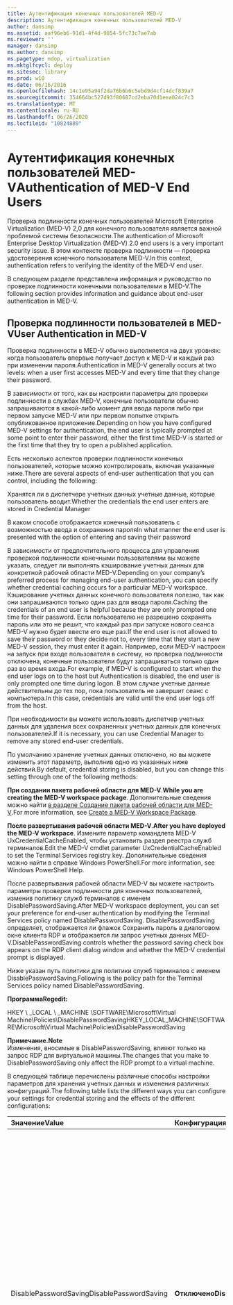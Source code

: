 ```yaml
---
title: Аутентификация конечных пользователей MED-V
description: Аутентификация конечных пользователей MED-V
author: dansimp
ms.assetid: aaf96eb6-91d1-4f4d-9854-5fc73c7ae7ab
ms.reviewer: ''
manager: dansimp
ms.author: dansimp
ms.pagetype: mdop, virtualization
ms.mktglfcycl: deploy
ms.sitesec: library
ms.prod: w10
ms.date: 06/16/2016
ms.openlocfilehash: 14c1e95a94f2da76b6b6c5ebd9d4cf14dcf839a7
ms.sourcegitcommit: 354664bc527d93f80687cd2eba70d1eea024c7c3
ms.translationtype: MT
ms.contentlocale: ru-RU
ms.lasthandoff: 06/26/2020
ms.locfileid: "10824889"
---
```

# <span data-ttu-id="e90d2-103">Аутентификация конечных пользователей MED-V</span><span class="sxs-lookup"><span data-stu-id="e90d2-103">Authentication of MED-V End Users</span></span>


<span data-ttu-id="e90d2-104">Проверка подлинности конечных пользователей Microsoft Enterprise Virtualization (MED-V) 2,0 для конечного пользователя является важной проблемой системы безопасности.</span><span class="sxs-lookup"><span data-stu-id="e90d2-104">The authentication of Microsoft Enterprise Desktop Virtualization (MED-V) 2.0 end users is a very important security issue.</span></span> <span data-ttu-id="e90d2-105">В этом контексте проверка подлинности — проверка удостоверения конечного пользователя MED-V.</span><span class="sxs-lookup"><span data-stu-id="e90d2-105">In this context, authentication refers to verifying the identity of the MED-V end user.</span></span>

<span data-ttu-id="e90d2-106">В следующем разделе представлена информация и руководство по проверке подлинности конечными пользователями в MED-V.</span><span class="sxs-lookup"><span data-stu-id="e90d2-106">The following section provides information and guidance about end-user authentication in MED-V.</span></span>

## <span data-ttu-id="e90d2-107">Проверка подлинности пользователей в MED-V</span><span class="sxs-lookup"><span data-stu-id="e90d2-107">User Authentication in MED-V</span></span>


<span data-ttu-id="e90d2-108">Проверка подлинности в MED-V обычно выполняется на двух уровнях: когда пользователь впервые получает доступ к MED-V и каждый раз при изменении пароля.</span><span class="sxs-lookup"><span data-stu-id="e90d2-108">Authentication in MED-V generally occurs at two levels: when a user first accesses MED-V and every time that they change their password.</span></span>

<span data-ttu-id="e90d2-109">В зависимости от того, как вы настроили параметры для проверки подлинности в службах MED-V, конечные пользователи обычно запрашиваются в какой-либо момент для ввода пароля либо при первом запуске MED-V или при первом попытке открыть опубликованное приложение.</span><span class="sxs-lookup"><span data-stu-id="e90d2-109">Depending on how you have configured MED-V settings for authentication, the end user is typically prompted at some point to enter their password, either the first time MED-V is started or the first time that they try to open a published application.</span></span>

<span data-ttu-id="e90d2-110">Есть несколько аспектов проверки подлинности конечных пользователей, которые можно контролировать, включая указанные ниже.</span><span class="sxs-lookup"><span data-stu-id="e90d2-110">There are several aspects of end-user authentication that you can control, including the following:</span></span>

<span data-ttu-id="e90d2-111">Хранятся ли в диспетчере учетных данных учетные данные, которые пользователь вводит.</span><span class="sxs-lookup"><span data-stu-id="e90d2-111">Whether the credentials the end user enters are stored in Credential Manager</span></span>

<span data-ttu-id="e90d2-112">В каком способе отображается конечный пользователь с возможностью ввода и сохранения пароля</span><span class="sxs-lookup"><span data-stu-id="e90d2-112">In what manner the end user is presented with the option of entering and saving their password</span></span>

<span data-ttu-id="e90d2-113">В зависимости от предпочтительного процесса для управления проверкой подлинности конечными пользователями вы можете указать, следует ли выполнять кэширование учетных данных для конкретной рабочей области MED-V.</span><span class="sxs-lookup"><span data-stu-id="e90d2-113">Depending on your company’s preferred process for managing end-user authentication, you can specify whether credential caching occurs for a particular MED-V workspace.</span></span> <span data-ttu-id="e90d2-114">Кэширование учетных данных конечного пользователя полезно, так как они запрашиваются только один раз для ввода пароля.</span><span class="sxs-lookup"><span data-stu-id="e90d2-114">Caching the credentials of an end user is helpful because they are only prompted one time for their password.</span></span> <span data-ttu-id="e90d2-115">Если пользователю не разрешено сохранять пароль или это не решит, что каждый раз при запуске нового сеанса MED-V нужно будет ввести его еще раз.</span><span class="sxs-lookup"><span data-stu-id="e90d2-115">If the end user is not allowed to save their password or they decide not to, every time that they start a new MED-V session, they must enter it again.</span></span> <span data-ttu-id="e90d2-116">Например, если MED-V настроен на запуск при входе пользователя в систему, но проверка подлинности отключена, конечные пользователи будут запрашиваться только один раз во время входа.</span><span class="sxs-lookup"><span data-stu-id="e90d2-116">For example, if MED-V is configured to start when the end user logs on to the host but Authentication is disabled, the end user is only prompted one time during logon.</span></span> <span data-ttu-id="e90d2-117">В этом случае учетные данные действительны до тех пор, пока пользователь не завершит сеанс с компьютера.</span><span class="sxs-lookup"><span data-stu-id="e90d2-117">In this case, credentials are valid until the end user logs off from the host.</span></span>

<span data-ttu-id="e90d2-118">При необходимости вы можете использовать диспетчер учетных данных для удаления всех сохраненных учетных данных для конечных пользователей.</span><span class="sxs-lookup"><span data-stu-id="e90d2-118">If it is necessary, you can use Credential Manager to remove any stored end-user credentials.</span></span>

<span data-ttu-id="e90d2-119">По умолчанию хранение учетных данных отключено, но вы можете изменить этот параметр, выполнив одно из указанных ниже действий.</span><span class="sxs-lookup"><span data-stu-id="e90d2-119">By default, credential storing is disabled, but you can change this setting through one of the following methods:</span></span>

<span data-ttu-id="e90d2-120">**При создании пакета рабочей области для MED-V**.</span><span class="sxs-lookup"><span data-stu-id="e90d2-120">**While you are creating the MED-V workspace package**.</span></span> <span data-ttu-id="e90d2-121">Дополнительные сведения можно найти [в разделе Создание пакета рабочей области для MED-V](create-a-med-v-workspace-package.md).</span><span class="sxs-lookup"><span data-stu-id="e90d2-121">For more information, see [Create a MED-V Workspace Package](create-a-med-v-workspace-package.md).</span></span>

<span data-ttu-id="e90d2-122">**После развертывания рабочей области MED-V**.</span><span class="sxs-lookup"><span data-stu-id="e90d2-122">**After you have deployed the MED-V workspace**.</span></span> <span data-ttu-id="e90d2-123">Измените параметр командлета MED-V UxCredentialCacheEnabled, чтобы установить раздел реестра служб терминалов.</span><span class="sxs-lookup"><span data-stu-id="e90d2-123">Edit the MED-V cmdlet parameter UxCredentialCacheEnabled to set the Terminal Services registry key.</span></span> <span data-ttu-id="e90d2-124">Дополнительные сведения можно найти в справке Windows PowerShell.</span><span class="sxs-lookup"><span data-stu-id="e90d2-124">For more information, see Windows PowerShell Help.</span></span>

<span data-ttu-id="e90d2-125">После развертывания рабочей области MED-V вы можете настроить параметры проверки подлинности для конечных пользователей, изменив политику служб терминалов с именем DisablePasswordSaving.</span><span class="sxs-lookup"><span data-stu-id="e90d2-125">After MED-V workspace deployment, you can set your preference for end-user authentication by modifying the Terminal Services policy named DisablePasswordSaving.</span></span> <span data-ttu-id="e90d2-126">DisablePasswordSaving определяет, отображается ли флажок Сохранить пароль в диалоговом окне клиента RDP и отображается ли запрос учетных данных MED-V.</span><span class="sxs-lookup"><span data-stu-id="e90d2-126">DisablePasswordSaving controls whether the password saving check box appears on the RDP client dialog window and whether the MED-V credential prompt is displayed.</span></span>

<span data-ttu-id="e90d2-127">Ниже указан путь политики для политики служб терминалов с именем DisablePasswordSaving.</span><span class="sxs-lookup"><span data-stu-id="e90d2-127">Following is the policy path for the Terminal Services policy named DisablePasswordSaving.</span></span>

**<span data-ttu-id="e90d2-128">Программа</span><span class="sxs-lookup"><span data-stu-id="e90d2-128">Regedit:</span></span>**

<span data-ttu-id="e90d2-129">HKEY \ _LOCAL \ _MACHINE \\SOFTWARE\\Microsoft\\Virtual Machine\\Policies\\DisablePasswordSaving</span><span class="sxs-lookup"><span data-stu-id="e90d2-129">HKEY\_LOCAL\_MACHINE\\SOFTWARE\\Microsoft\\Virtual Machine\\Policies\\DisablePasswordSaving</span></span>

**<span data-ttu-id="e90d2-130">Примечание.</span><span class="sxs-lookup"><span data-stu-id="e90d2-130">Note</span></span>**  
<span data-ttu-id="e90d2-131">Изменения, вносимые в DisablePasswordSaving, влияют только на запрос RDP для виртуальной машины.</span><span class="sxs-lookup"><span data-stu-id="e90d2-131">The changes that you make to DisablePasswordSaving only affect the RDP prompt to a virtual machine.</span></span>



<span data-ttu-id="e90d2-132">В следующей таблице перечислены различные способы настройки параметров для хранения учетных данных и изменения различных конфигураций.</span><span class="sxs-lookup"><span data-stu-id="e90d2-132">The following table lists the different ways you can configure your settings for credential storing and the effects of the different configurations:</span></span>

<table>
<colgroup>
<col width="33%" />
<col width="33%" />
<col width="33%" />
</colgroup>
<thead>
<tr class="header">
<th align="left"><span data-ttu-id="e90d2-133">Значение</span><span class="sxs-lookup"><span data-stu-id="e90d2-133">Value</span></span></th>
<th align="left"><span data-ttu-id="e90d2-134">Конфигурация</span><span class="sxs-lookup"><span data-stu-id="e90d2-134">Configuration</span></span></th>
<th align="left"><span data-ttu-id="e90d2-135">Результат</span><span class="sxs-lookup"><span data-stu-id="e90d2-135">Result</span></span></th>
</tr>
</thead>
<tbody>
<tr class="odd">
<td align="left"><p><span data-ttu-id="e90d2-136">DisablePasswordSaving</span><span class="sxs-lookup"><span data-stu-id="e90d2-136">DisablePasswordSaving</span></span></p></td>
<td align="left"><p><strong><span data-ttu-id="e90d2-137">Отключено</span><span class="sxs-lookup"><span data-stu-id="e90d2-137">Disabled</span></span></strong></p></td>
<td align="left"><p><span data-ttu-id="e90d2-138">Появится запрос на запуск MED-V и флажок для подтверждения доступен и снят.</span><span class="sxs-lookup"><span data-stu-id="e90d2-138">The MED-V prompt is presented and a check box to accept is available and cleared.</span></span> <span data-ttu-id="e90d2-139">Если пользователь устанавливает этот флажок, учетные данные кэшируются для последующего использования.</span><span class="sxs-lookup"><span data-stu-id="e90d2-139">If the end user selects the check box, credentials are cached for subsequent use.</span></span> <span data-ttu-id="e90d2-140">У конечного пользователя также есть преимущество только после истечения срока действия пароля.</span><span class="sxs-lookup"><span data-stu-id="e90d2-140">The end user also has the benefit of only being prompted when the password expires.</span></span></p>
<p></p></td>
</tr>
<tr class="even">
<td align="left"><p></p></td>
<td align="left"><p></p></td>
<td align="left"><p><span data-ttu-id="e90d2-141">Если пользователь не выберет этот флажок, вместо запроса MED-V будет выводиться запрос клиента для подключения к удаленному рабочему столу (RDC), а флажок "Сохранить" снят.</span><span class="sxs-lookup"><span data-stu-id="e90d2-141">If the end user does not select the check box, the Remote Desktop Connection (RDC) Client prompt is presented instead of the MED-V prompt, and the check box to accept is cleared.</span></span> <span data-ttu-id="e90d2-142">Если пользователь выберет этот флажок, учетные данные клиента RDC будут сохранены для дальнейшего использования.</span><span class="sxs-lookup"><span data-stu-id="e90d2-142">If the end user selects the check box, the RDC Client credential is stored for later use.</span></span></p>
<div class="alert">
<strong><span data-ttu-id="e90d2-143">Важно.</span><span class="sxs-lookup"><span data-stu-id="e90d2-143">Important</span></span></strong><br/><p><span data-ttu-id="e90d2-144">Подключение к удаленному рабочему столу не проверяет учетные данные, когда пользователь вводит их.</span><span class="sxs-lookup"><span data-stu-id="e90d2-144">RDC does not validate credentials when the end user enters them.</span></span> <span data-ttu-id="e90d2-145">Если конечный пользователь кэширует учетные данные с помощью запроса RDC, существует риск, что могут храниться неверные учетные данные.</span><span class="sxs-lookup"><span data-stu-id="e90d2-145">If the end user caches the credentials through the RDC prompt, there is a risk that incorrect credentials might be stored.</span></span> <span data-ttu-id="e90d2-146">В этом случае в диспетчере учетных данных Windows необходимо удалить неверные учетные данные.</span><span class="sxs-lookup"><span data-stu-id="e90d2-146">In this case, the incorrect credentials must be deleted in the Windows Credential Manager.</span></span></p>
</div>
<div>

</div></td>
</tr>
<tr class="odd">
<td align="left"><p><span data-ttu-id="e90d2-147">DisablePasswordSaving</span><span class="sxs-lookup"><span data-stu-id="e90d2-147">DisablePasswordSaving</span></span></p></td>
<td align="left"><p><strong><span data-ttu-id="e90d2-148">Включено</span><span class="sxs-lookup"><span data-stu-id="e90d2-148">Enabled</span></span></strong></p></td>
<td align="left"><div class="alert">
<strong><span data-ttu-id="e90d2-149">Примечание.</span><span class="sxs-lookup"><span data-stu-id="e90d2-149">Note</span></span></strong><br/><p><span data-ttu-id="e90d2-150">Эта конфигурация более безопасна, так как она не разрешает кэширование учетных данных конечного пользователя.</span><span class="sxs-lookup"><span data-stu-id="e90d2-150">This configuration is more secure because it does not allow end user credentials to be cached.</span></span></p>
</div>
<div>

</div></td>
</tr>
</tbody>
</table>



<span data-ttu-id="e90d2-151">По умолчанию установка MED-V устанавливает раздел реестра гостя, чтобы отключить приглашение "срок действия пароля истек".</span><span class="sxs-lookup"><span data-stu-id="e90d2-151">By default, the MED-V installation sets a registry key in the guest to suppress the "password about to expire" prompt.</span></span> <span data-ttu-id="e90d2-152">Пользователю будет предложено только сменить пароль на узле.</span><span class="sxs-lookup"><span data-stu-id="e90d2-152">The end user is only prompted for a password change on the host.</span></span> <span data-ttu-id="e90d2-153">Учетные данные, обновленные на узле, передаются на гость.</span><span class="sxs-lookup"><span data-stu-id="e90d2-153">Credentials that are updated on the host are passed to the guest.</span></span>

**<span data-ttu-id="e90d2-154">Осторожны</span><span class="sxs-lookup"><span data-stu-id="e90d2-154">Caution</span></span>**  
<span data-ttu-id="e90d2-155">Если в вашей среде используется групповая политика, необходимо знать, что она может переопределять раздел реестра, что приводит к появлении запроса на ввод пароля от гостя.</span><span class="sxs-lookup"><span data-stu-id="e90d2-155">If you use Group Policy in your environment, know that it can override the registry key causing the password prompts from the guest to reappear.</span></span>



### <span data-ttu-id="e90d2-156">Вопросы безопасности при проверке подлинности</span><span class="sxs-lookup"><span data-stu-id="e90d2-156">Security Concerns with Authentication</span></span>

<span data-ttu-id="e90d2-157">Несмотря на то, что кэширование учетных данных конечного пользователя обеспечивает наилучшее взаимодействие с пользователем, необходимо учитывать риски, связанные с этим.</span><span class="sxs-lookup"><span data-stu-id="e90d2-157">Even though caching the end user’s credentials provides the best user experience, you must be aware of the risks involved.</span></span>

<span data-ttu-id="e90d2-158">Если включено кэширование учетных данных, учетные данные домена конечного пользователя хранятся в диспетчере учетных данных Windows в виде обратимого формата.</span><span class="sxs-lookup"><span data-stu-id="e90d2-158">When credential caching is enabled, the end user’s domain credential is stored in a reversible format within the Windows Credential Manager.</span></span> <span data-ttu-id="e90d2-159">В результате злоумышленник может написать средство, работающее как процесс системного уровня или процесс конечного пользователя, и получить учетные данные конечного пользователя.</span><span class="sxs-lookup"><span data-stu-id="e90d2-159">As a result, an attacker could write a tool that runs as either a system level process or an end user process and that retrieves the end user's credentials.</span></span> <span data-ttu-id="e90d2-160">Вы можете уменьшить этот риск, установив для DisablePasswordSaving значение **Enabled**.</span><span class="sxs-lookup"><span data-stu-id="e90d2-160">You can only lessen this risk by setting DisablePasswordSaving to **Enabled**.</span></span>

<span data-ttu-id="e90d2-161">Эта проблема возникает, когда проверка подлинности MED-V отключена, но параметр политики служб терминалов включен.</span><span class="sxs-lookup"><span data-stu-id="e90d2-161">This same concern exists when MED-V authentication is disabled but the Terminal Services policy setting is enabled.</span></span>

## <span data-ttu-id="e90d2-162">Статьи по теме</span><span class="sxs-lookup"><span data-stu-id="e90d2-162">Related topics</span></span>


[<span data-ttu-id="e90d2-163">Рекомендации по обеспечению безопасности операций MED-V</span><span class="sxs-lookup"><span data-stu-id="e90d2-163">Security Best Practices for MED-V Operations</span></span>](security-best-practices-for-med-v-operations.md)









